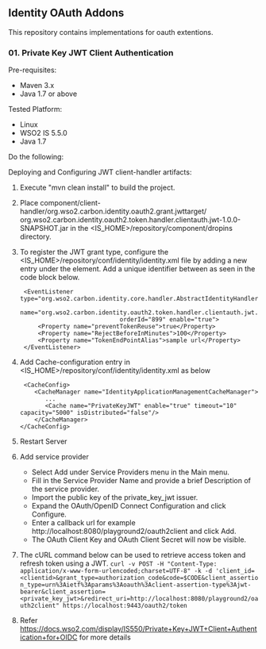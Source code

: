 ## Identity OAuth Addons 
This repository contains implementations for oauth extentions.

### 01. Private Key JWT Client Authentication 

Pre-requisites:

- Maven 3.x
- Java 1.7 or above

Tested Platform:

- Linux
- WSO2 IS 5.5.0
- Java 1.7

Do the following:

Deploying and Configuring JWT client-handler artifacts:
1. Execute "mvn clean install" to build the project.

2. Place component/client-handler/org.wso2.carbon.identity.oauth2.grant.jwttarget/
org.wso2.carbon.identity.oauth2.token.handler.clientauth.jwt-1.0.0-SNAPSHOT.jar in the <IS_HOME>/repository/component/dropins directory.

3. To register the JWT grant type, configure the <IS_HOME>/repository/conf/identity/identity.xml file by adding a new entry under the <OAuth><ClientAuthHandlers> element. Add a unique <ClientAuthHandler> identifier between as seen in the code block below.

        <EventListener type="org.wso2.carbon.identity.core.handler.AbstractIdentityHandler"
                                   name="org.wso2.carbon.identity.oauth2.token.handler.clientauth.jwt.PrivateKeyJWTClientAuthenticator"
                                   orderId="899" enable="true">
            <Property name="preventTokenReuse">true</Property>
            <Property name="RejectBeforeInMinutes">100</Property>
            <Property name="TokenEndPointAlias">sample url</Property>
        </EventListener>
            
4. Add Cache-configuration entry in <IS_HOME>/repository/conf/identity/identity.xml as below

        <CacheConfig>
           <CacheManager name="IdentityApplicationManagementCacheManager">
              ...
              <Cache name="PrivateKeyJWT" enable="true" timeout="10" capacity="5000" isDistributed="false"/>
           </CacheManager>
       </CacheConfig>
       
5. Restart Server
6. Add service provider
    - Select Add under Service Providers menu in the Main menu.
    - Fill in the Service Provider Name and provide a brief Description of the service provider.
    - Import the public key of the private_key_jwt issuer.
    - Expand the OAuth/OpenID Connect Configuration and click Configure.
    - Enter a callback url for example http://localhost:8080/playground2/oauth2client and click Add.
    - The OAuth Client Key and OAuth Client Secret will now be visible.

7. The cURL command below can be used to retrieve access token and refresh token using a JWT.
    ```curl -v POST -H "Content-Type: application/x-www-form-urlencoded;charset=UTF-8" -k -d 'client_id=<clientid>&grant_type=authorization_code&code=$CODE&client_assertion_type=urn%3Aietf%3Aparams%3Aoauth%3Aclient-assertion-type%3Ajwt-bearer&client_assertion=<private_key_jwt>&redirect_uri=http://localhost:8080/playground2/oauth2client" https://localhost:9443/oauth2/token```

8. Refer https://docs.wso2.com/display/IS550/Private+Key+JWT+Client+Authentication+for+OIDC for more details